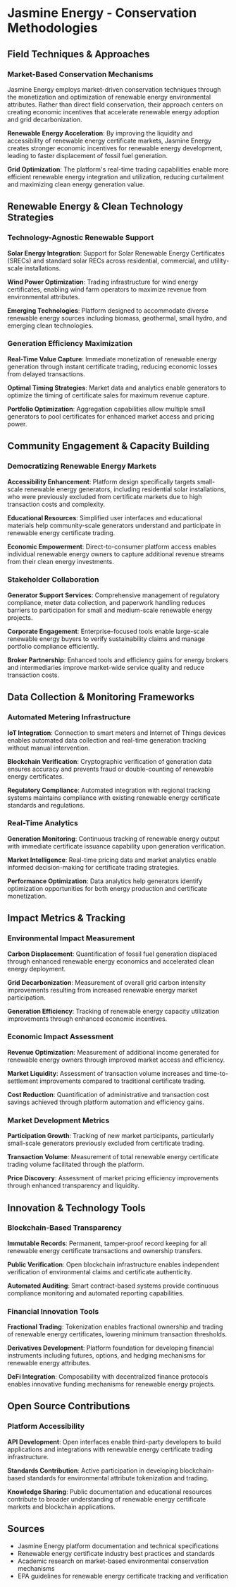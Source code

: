 # Jasmine Energy - Conservation Methodologies

## Field Techniques & Approaches

### Market-Based Conservation Mechanisms
Jasmine Energy employs market-driven conservation techniques through the monetization and optimization of renewable energy environmental attributes. Rather than direct field conservation, their approach centers on creating economic incentives that accelerate renewable energy adoption and grid decarbonization.

**Renewable Energy Acceleration**: By improving the liquidity and accessibility of renewable energy certificate markets, Jasmine Energy creates stronger economic incentives for renewable energy development, leading to faster displacement of fossil fuel generation.

**Grid Optimization**: The platform's real-time trading capabilities enable more efficient renewable energy integration and utilization, reducing curtailment and maximizing clean energy generation value.

## Renewable Energy & Clean Technology Strategies

### Technology-Agnostic Renewable Support
**Solar Energy Integration**: Support for Solar Renewable Energy Certificates (SRECs) and standard solar RECs across residential, commercial, and utility-scale installations.

**Wind Power Optimization**: Trading infrastructure for wind energy certificates, enabling wind farm operators to maximize revenue from environmental attributes.

**Emerging Technologies**: Platform designed to accommodate diverse renewable energy sources including biomass, geothermal, small hydro, and emerging clean technologies.

### Generation Efficiency Maximization
**Real-Time Value Capture**: Immediate monetization of renewable energy generation through instant certificate trading, reducing economic losses from delayed transactions.

**Optimal Timing Strategies**: Market data and analytics enable generators to optimize the timing of certificate sales for maximum revenue capture.

**Portfolio Optimization**: Aggregation capabilities allow multiple small generators to pool certificates for enhanced market access and pricing power.

## Community Engagement & Capacity Building

### Democratizing Renewable Energy Markets
**Accessibility Enhancement**: Platform design specifically targets small-scale renewable energy generators, including residential solar installations, who were previously excluded from certificate markets due to high transaction costs and complexity.

**Educational Resources**: Simplified user interfaces and educational materials help community-scale generators understand and participate in renewable energy certificate trading.

**Economic Empowerment**: Direct-to-consumer platform access enables individual renewable energy owners to capture additional revenue streams from their clean energy investments.

### Stakeholder Collaboration
**Generator Support Services**: Comprehensive management of regulatory compliance, meter data collection, and paperwork handling reduces barriers to participation for small and medium-scale renewable energy projects.

**Corporate Engagement**: Enterprise-focused tools enable large-scale renewable energy buyers to verify sustainability claims and manage portfolio compliance efficiently.

**Broker Partnership**: Enhanced tools and efficiency gains for energy brokers and intermediaries improve market-wide service quality and reduce transaction costs.

## Data Collection & Monitoring Frameworks

### Automated Metering Infrastructure
**IoT Integration**: Connection to smart meters and Internet of Things devices enables automated data collection and real-time generation tracking without manual intervention.

**Blockchain Verification**: Cryptographic verification of generation data ensures accuracy and prevents fraud or double-counting of renewable energy certificates.

**Regulatory Compliance**: Automated integration with regional tracking systems maintains compliance with existing renewable energy certificate standards and regulations.

### Real-Time Analytics
**Generation Monitoring**: Continuous tracking of renewable energy output with immediate certificate issuance capability upon generation verification.

**Market Intelligence**: Real-time pricing data and market analytics enable informed decision-making for certificate trading strategies.

**Performance Optimization**: Data analytics help generators identify optimization opportunities for both energy production and certificate monetization.

## Impact Metrics & Tracking

### Environmental Impact Measurement
**Carbon Displacement**: Quantification of fossil fuel generation displaced through enhanced renewable energy economics and accelerated clean energy deployment.

**Grid Decarbonization**: Measurement of overall grid carbon intensity improvements resulting from increased renewable energy market participation.

**Generation Efficiency**: Tracking of renewable energy capacity utilization improvements through enhanced economic incentives.

### Economic Impact Assessment
**Revenue Optimization**: Measurement of additional income generated for renewable energy owners through improved market access and efficiency.

**Market Liquidity**: Assessment of transaction volume increases and time-to-settlement improvements compared to traditional certificate trading.

**Cost Reduction**: Quantification of administrative and transaction cost savings achieved through platform automation and efficiency gains.

### Market Development Metrics
**Participation Growth**: Tracking of new market participants, particularly small-scale generators previously excluded from certificate trading.

**Transaction Volume**: Measurement of total renewable energy certificate trading volume facilitated through the platform.

**Price Discovery**: Assessment of market pricing efficiency improvements through enhanced transparency and liquidity.

## Innovation & Technology Tools

### Blockchain-Based Transparency
**Immutable Records**: Permanent, tamper-proof record keeping for all renewable energy certificate transactions and ownership transfers.

**Public Verification**: Open blockchain infrastructure enables independent verification of environmental claims and certificate authenticity.

**Automated Auditing**: Smart contract-based systems provide continuous compliance monitoring and automated reporting capabilities.

### Financial Innovation Tools
**Fractional Trading**: Tokenization enables fractional ownership and trading of renewable energy certificates, lowering minimum transaction thresholds.

**Derivatives Development**: Platform foundation for developing financial instruments including futures, options, and hedging mechanisms for renewable energy attributes.

**DeFi Integration**: Composability with decentralized finance protocols enables innovative funding mechanisms for renewable energy projects.

## Open Source Contributions

### Platform Accessibility
**API Development**: Open interfaces enable third-party developers to build applications and integrations with renewable energy certificate trading infrastructure.

**Standards Contribution**: Active participation in developing blockchain-based standards for environmental attribute tokenization and trading.

**Knowledge Sharing**: Public documentation and educational resources contribute to broader understanding of renewable energy certificate markets and blockchain applications.

## Sources

- Jasmine Energy platform documentation and technical specifications
- Renewable energy certificate industry best practices and standards
- Academic research on market-based environmental conservation mechanisms
- EPA guidelines for renewable energy certificate tracking and verification
